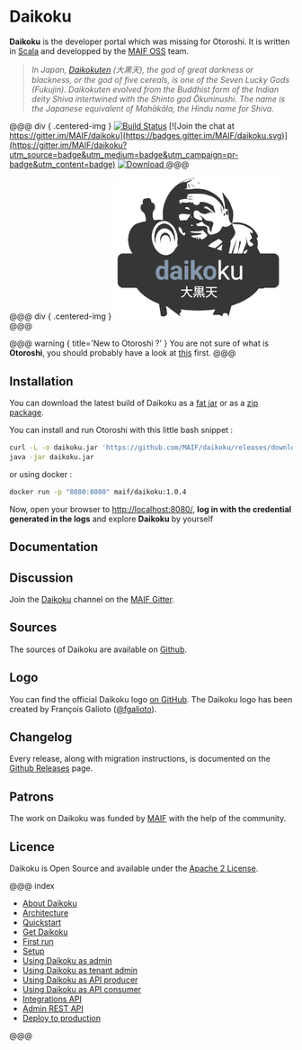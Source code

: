 # Daikoku

**Daikoku** is the developer portal which was missing for Otoroshi. It is written in <a href="https://www.scala-lang.org/" target="_blank">Scala</a> and developped by the <a href="https://maif.github.io" target="_blank">MAIF OSS</a> team.


> *In Japan, <a href="https://en.wikipedia.org/wiki/File:Daikoku.jpg" target="blank">Daikokuten</a> (大黒天), the god of great darkness or blackness, or the god of five cereals, is one of the Seven Lucky Gods (Fukujin). Daikokuten evolved from the Buddhist form of the Indian deity Shiva intertwined with the Shinto god Ōkuninushi. The name is the Japanese equivalent of Mahākāla, the Hindu name for Shiva.*

@@@ div { .centered-img }
[![Build Status](https://travis-ci.org/MAIF/daikoku.svg?branch=master)](https://travis-ci.org/MAIF/daikoku) [![Join the chat at https://gitter.im/MAIF/daikoku](https://badges.gitter.im/MAIF/daikoku.svg)](https://gitter.im/MAIF/daikoku?utm_source=badge&utm_medium=badge&utm_campaign=pr-badge&utm_content=badge) [ ![Download](https://img.shields.io/github/release/MAIF/daikoku.svg) ](https://github.com/MAIF/daikoku/releases/download/v1.0.4/daikoku-1.0.4.jar)
@@@

@@@ div { .centered-img }
<img src="https://github.com/MAIF/daikoku/raw/master/resources/daikoku-logo.png" width="300"></img>
@@@

@@@ warning { title='New to Otoroshi ?' }
You are not sure of what is **Otoroshi**, you should probably have a look at [this](https://maif.github.io/otoroshi/manual/quickstart.html) first.
@@@

## Installation

You can download the latest build of Daikoku as a [fat jar](https://github.com/MAIF/daikoku/releases/download/v1.0.4/daikoku-1.0.4.jar) or as a [zip package](https://github.com/MAIF/daikoku/releases/download/v1.0.4/daikoku-1.0.4.zip).

You can install and run Otoroshi with this little bash snippet :

```sh
curl -L -o daikoku.jar 'https://github.com/MAIF/daikoku/releases/download/v1.0.4/daikoku-1.0.4.jar'
java -jar daikoku.jar
```

or using docker :

```sh
docker run -p "8080:8080" maif/daikoku:1.0.4
```

Now, open your browser to <a href="http://localhost:8080/" target="_blank">http://localhost:8080/</a>, **log in with the credential generated in the logs** and explore **Daikoku** by yourself

## Documentation


## Discussion

Join the [Daikoku](https://gitter.im/MAIF/daikoku) channel on the [MAIF Gitter](https://gitter.im/MAIF).

## Sources

The sources of Daikoku are available on [Github](https://github.com/MAIF/daikoku).

## Logo

You can find the official Daikoku logo [on GitHub](https://github.com/MAIF/daikoku/blob/master/resources/daikoku-logo.png). The Daikoku logo has been created by François Galioto ([@fgalioto](https://twitter.com/fgalioto)).

## Changelog

Every release, along with migration instructions, is documented on the [Github Releases](https://github.com/MAIF/daikoku/releases) page.

## Patrons

The work on Daikoku was funded by <a href="https://www.maif.fr/" target="_blank">MAIF</a> with the help of the community.

## Licence

Daikoku is Open Source and available under the [Apache 2 License](https://opensource.org/licenses/Apache-2.0).

@@@ index

* [About Daikoku](about.md)
* [Architecture](archi.md)
* [Quickstart](quickstart.md)
* [Get Daikoku](getdaikoku/index.md)
* [First run](firstrun/index.md)
* [Setup](setup/index.md)
* [Using Daikoku as admin](adminusage/index.md)
* [Using Daikoku as tenant admin](tenantusage/index.md)
* [Using Daikoku as API producer](producerusage/index.md)
* [Using Daikoku as API consumer](consumerusage/index.md)
* [Integrations API](integrations.md)
* [Admin REST API](apis.md)
* [Deploy to production](deploy/index.md)

@@@
